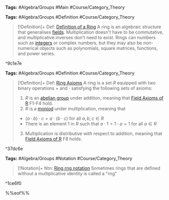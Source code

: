 ---
---

**Tags:** #Algebra/Groups #Main #Course/Category_Theory

**Tags:** #Algebra/Groups #Definition #Course/Category_Theory 

 > 
 > \[!Definition\]+  Def: [Definition of a Ring](..\Individuals\Definition%20of%20a%20Ring.md)
 > A ring is an algebraic structure that generalises [fields](..\Individuals\Field%20Axioms%20of%20R.md). Multiplication doesn't have to be commutative, and multiplicative inverses don't need to exist. Rings can numbers such as [integers](..\Individuals\Defining%20Subsets%20of%20R%20-%20N,Z,Q.md) or complex numbers, but they may also be non-numerical objects such as polynomials, square matrices, functions, and power series.

^9c1e7e

**Tags:** #Algebra/Groups #Definition #Course/Category_Theory

 > 
 > \[!Definition\]+ Def: [Ring Axioms](..\Individuals\Ring%20Axioms.md)
 > A ring is a set $R$ equipped with two binary operations $+$ and $\cdot$ satisfying the following sets of axioms:
 > 
 > 1. $R$ is an [abelian group](..\Individuals\Abelian%20Group.md) under addition, meaning that [Field Axioms of R](..\Individuals\Field%20Axioms%20of%20R.md) F1-F4 hold.
 > 1. $R$ is a [moniod](..\Individuals\Moniod.md) under multiplication, meaning that
 > 
 > * $(a\cdot b)\cdot c = a\cdot(b\cdot c)$ for all $a,b,c\in R$
 > * There is an element $1$ in $R$ such that $a\cdot 1=1\cdot a=1$ for all $a\in R$
 > 
 > 3. Multiplication is distributive with respect to addition, meaning that [Field Axioms of R](..\Individuals\Field%20Axioms%20of%20R.md) F8 holds.

^37dc6e

**Tags:** #Algebra/Groups #Notation #Course/Category_Theory 

 > 
 > \[!Notation\]+ Ntn: [Ring rng notation](..\Individuals\Ring%20rng%20notation.md)
 > Sometimes rings that are defined without a multiplicative identity is called a "rng"

^1ce6f0

%%eof%%